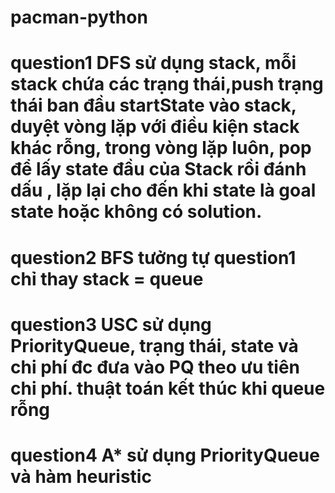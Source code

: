 # pacman-python
# question1 DFS sử dụng stack, mỗi stack chứa các trạng thái,push trạng thái ban đầu startState vào stack, duyệt vòng lặp với điều kiện stack khác rỗng, trong vòng lặp luôn, pop để lấy state đầu của Stack rồi đánh dấu , lặp lại cho đến khi state là goal state hoặc không có solution.

# question2 BFS tưởng tự question1 chỉ thay stack  = queue

# question3 USC sử dụng PriorityQueue, trạng thái, state và chi phí đc đưa vào PQ theo ưu tiên chi phí. thuật toán kết thúc  khi queue rỗng

# question4 A* sử dụng PriorityQueue và hàm heuristic 
